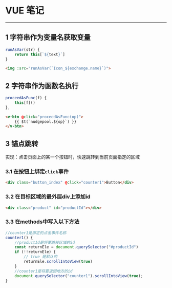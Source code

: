 # VUE 笔记

***
## 1 字符串作为变量名获取变量
```javascript
runAsVar(str) {
    return this[`${text}`]
}
```
```html
<img :src="runAsVar(`Icon_${exchange.name}`)">
```

## 2 字符串作为函数名执行
```javascript
proceedAsFunc(f) {
    this[f]()
},
```
```html
<v-btn @click="proceedAsFunc(op)">
    {{ $t(`nudgepool.${op}`) }}
</v-btn>
```

## 3 锚点跳转
实现：点击页面上的某一个按钮时，快速跳转到当前页面指定的区域
### 3.1 在按钮上绑定`click`事件
```html
<div class="button_index" @click="counter1">Button</div>
```
### 3.2 在目标区域的最外层div上添加id
```html
<div class="product" id="productId"></div>
```
### 3.3 在methods中写入以下方法
```javascript
//counter1是绑定的点击事件名称
counter1() {
    //productId是将要跳转区域的id
    const returnEle = document.querySelector("#productId")
    if (!!returnEle) {
        // true 是默认的
        returnEle.scrollIntoView(true)
    }
    //counter1是将要返回地方的id
    document.querySelector("counter1").scrollIntoView(true); 
}
```